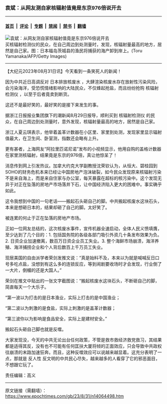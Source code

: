 ### 袁斌：从网友测自家核辐射值竟是东京976倍说开去

---

#### [首页](../../../..?n14064498) &nbsp;|&nbsp; [评论](../../../../../epoch-comment?n14064498) &nbsp;|&nbsp; [专题](../../../../../epoch-special?n14064498) &nbsp;|&nbsp; [禁闻](../../../../../epoch-news?n14064498) &nbsp;|&nbsp; [禁书](../../../../../books?n14064498) &nbsp;|&nbsp; [翻墙](https://github.com/gfw-breaker/nogfw/blob/master/README.md?n14064498)


<div><img alt="袁斌：从网友测自家核辐射值竟是东京976倍说开去" class="attachment-djy_600_400 size-djy_600_400 wp-post-image" src="https://i.epochtimes.com/assets/uploads/2023/08/id14064499-1603012000302798-.jpeg"/>
<div class="caption">
 买核辐射检测仪的民众，在自己周边到处测量时，发现，核辐射量最高的地方，居然是自己家。图：日本福岛茨城县的渔民将捕获的海产卸到岸上。(Toru Yamanaka/AFP/Getty Images)
</div></div><hr/><div class="post_content" id="artbody" itemprop="articleBody">
 <!-- article content begin -->
 <p>
  【大纪元2023年08月31日讯】今天看到一条笑死人的新闻！
 </p>
 <p>
  因为中共近日高调反对
  <ok href="https://www.epochtimes.com/gb/tag/%E6%97%A5%E6%9C%AC%E6%8E%92%E6%94%BE%E6%A0%B8%E5%BA%9F%E6%B0%B4.html">
   日本排放核废水
  </ok>
  ，大肆渲染核废水存在放射性污染风险，会污染海洋，受恐慌情绪影响的大陆民众，不仅蜂起抢盐，而且纷纷抢购
  <ok href="https://www.epochtimes.com/gb/tag/%E6%A0%B8%E8%BE%90%E5%B0%84%E6%A3%80%E6%B5%8B%E4%BB%AA.html">
   核辐射检测仪
  </ok>
  ，以至于后者竟卖到断货。
 </p>
 <p>
  这还不是最好笑的，最好笑的是接下来发生的事。
 </p>
 <p>
  据浙江日报报业集团旗下的潮新闻8月29日报导，顺利买到
  <ok href="https://www.epochtimes.com/gb/tag/%E6%A0%B8%E8%BE%90%E5%B0%84%E6%A3%80%E6%B5%8B%E4%BB%AA.html">
   核辐射检测仪
  </ok>
  的民众，在自己周边到处测量时，意外发现，核辐射量最高的地方，居然是自己家。
 </p>
 <p>
  浙江人夏云琪表示，他举着盖革计数器在小区里、家里到处测，发现家里显示辐射值最大，在卫生间、卧室测，指数还会略有上升。
 </p>
 <p>
  更有甚者，上海网友“阿拉里匹诺尼诺”发布的小视频显示，他用自购的盖格计数器在家里测核辐射，结果竟是东京的976倍，真让他惊呆了！
 </p>
 <p>
  消息传到网上引发热议。加拿大约克大学副教授沈荣钦认为，从恒大、碧桂园到SOHO的财务危机本来已经让中国房地产泡沫破裂，如今民众发现原来核辐射污染不是来自海上，而是来自住家与办公室，每天暴露在超标的核污染中。这个发现无异于对正在坠落的房地产市场落井下石，让中国经济陷入更大的困难中。事实确乎如此。
 </p>
 <p>
  这令我想到中国的一句老话——搬起石头砸自己的脚。中共搬起核废水这块石头，本来是想砸日本的，结果却砸了自己的脚。太好笑了。
 </p>
 <p>
  被连累的何止于正在坠落的房地产市场。
 </p>
 <p>
  正如一位网友总结的，这次核废水事件，宣传机器全速启动，全体人民义愤填膺，至少达到了几个目的：1. 包括国务院的各级各部门吸引外资几十条发布效果为负。2. 日资企业加速撤离，数百万日资企业员工失业。3. 整个海鲜市场崩溃，海洋养殖、海洋捕捞企业和个人背后数百上千万员工失业。
 </p>
 <p>
  现居美国的自由派学者荣剑发推文说：“真是始料不及，本来以为就是喊喊反日口号多吃点盐，没想到有这么多的连锁反应，等到闹剧要收场时才会发现，行业倒了一大片，倒楣的还是大国人。”
 </p>
 <p>
  荣剑在推文中贴出的一张文字截图说：“搬起核废水这块石头，不断砸自己的脚，简直每天一个大乐子。
 </p>
 <p>
  “第一波以为打击的是日本渔业，实际上打击的是中国渔业；
 </p>
 <p>
  “第二波以为刺激的是食盐，实际上刺激的是盖革计数器；
 </p>
 <p>
  “第三波你以为影响是食品安全，实际上是建材安全。”
 </p>
 <p>
  搬起石头砸自己脚也就是反噬。
 </p>
 <p>
  大家发现没，今天的中共无论出台任何政策，不管是救市救经济救党救习，其结果都是适得其反，没有也不可能有任何匡扶大厦将倾的正面效应，只会导致中共政权往崩溃的末路加速狂奔。而且，这种反噬效应可以说越来越显着。这充分表明了一点，那就是
  <ok href="https://www.epochtimes.com/gb/tag/%E5%8F%8D%E4%BA%BA%E6%80%A7.html">
   反人性
  </ok>
  反文明的中共民心尽失，越来越多的人看穿了它的邪恶面目，不想跟它玩了。
 </p>
 <p>
  责任编辑：高义
 </p>
 <!-- article content end -->
 <div id="below_article_ad">
 </div>
</div>


---

原文链接（需翻墙）：https://www.epochtimes.com/gb/23/8/31/n14064498.htm
